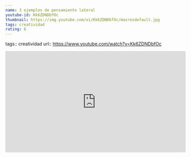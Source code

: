 ```yaml
---
name: 3 ejemplos de pensamiento lateral
youtube-id: Kk6ZDNDbfOc
thumbnail: https://img.youtube.com/vi/Kk6ZDNDbfOc/maxresdefault.jpg
tags: creatividad
rating: 6
---
```

tags:: creatividad
url:: https://www.youtube.com/watch?v=Kk6ZDNDbfOc

<iframe width='560' height='315' src='https://www.youtube.com/embed/Kk6ZDNDbfOc' title='YouTube video player' frameborder='0' allow='accelerometer; autoplay; clipboard-write; encrypted-media; gyroscope; picture-in-picture; web-share' allowfullscreen></iframe>


